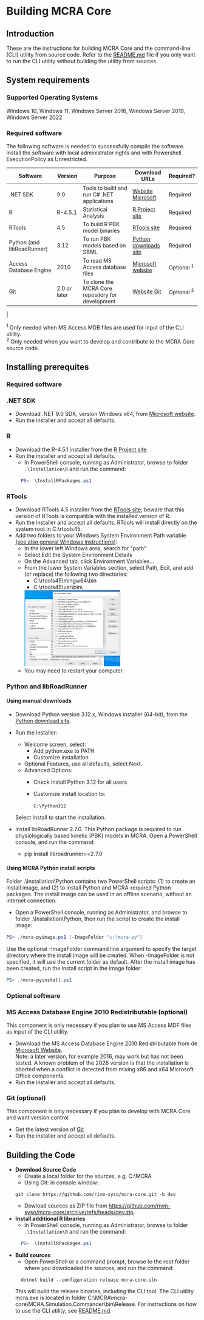 # Building MCRA Core

## **Introduction**

These are the instructions for building MCRA Core and the command-line (CLI) utility from source code. Refer to the [README.md](./README.md) file if you only want to run the CLI utility without building the utility from sources.

## **System requirements**

### Supported Operating Systems

Windows 10, Windows 11, Windows Server 2016, Windows Server 2019, Windows Server 2022

### Required software

The following software is needed to successfully compile the software. Install the software with local administrator rights and with Powershell ExecutionPolicy as Unrestricted.

|Software                   |Version      |Purpose                                           |Download URLs                                                                      |Required?   |
|---------------------------|-------------|--------------------------------------------------|-----------------------------------------------------------------------------------|------------|
|.NET SDK                   | 9.0         |Tools to build and run C# .NET applications       |[Website Microsoft](https://dotnet.microsoft.com/en-us/download/dotnet/9.0)        |Required    |
|R                          | R-4.5.1     |Statistical Analysis                              |[R Project site](https://cran.r-project.org/bin/windows/base/old/4.5.1/)           |Required    |
|RTools                     | 4.5         |To build R PBK model binaries                     |[RTools site](https://cran.r-project.org/bin/windows/Rtools/)                      |Required    |
|Python (and libRoadRunner) | 3.12        |To run PBK models based on SBML                   |[Python downloads site](https://www.python.org/downloads/)                         |Required    |
|Access Database Engine     | 2010        |To read MS Access database files                  |[Microsoft website](https://www.microsoft.com/en-us/download/details.aspx?id=13255)|Optional <sup>1</sup>|
|Git                        | 2.0 or later|To clone the MCRA Core repository for development |[Website Git](https://git-scm.com/)                                                |Optional <sup>2</sup>|
|

<sup>1</sup> Only needed when MS Access MDB files are used for input of the CLI utility.\
<sup>2</sup> Only needed when you want to develop and contribute to the MCRA Core source code.

## **Installing prerequites**

### **Required software**

### .NET SDK

* Download .NET 9.0 SDK, version Windows x64, from [Microsoft website](https://dotnet.microsoft.com/en-us/download/dotnet/9.0).
* Run the installer and accept all defaults.

### R

* Download the R-4.5.1 installer from the [R Project site](https://cran.r-project.org/bin/windows/base/old/4.5.1/).
* Run the installer and accept all defaults.
  * In PowerShell console, running as Administrator, browse to folder `.\Installation\R` and run the command:
  ```powershell
    PS> .\InstallRPackages.ps1
  ```

### RTools

* Download RTools 4.5 installer from the [RTools site](https://cran.r-project.org/bin/windows/Rtools/); beware that this version of RTools is compatible with the installed version of R.
* Run the installer and accept all defaults. RTools will install directly on the system root in C:\rtools45.
* Add two folders to your Windows System Environment Path variable [(see also general Windows instructions)](https://www.wikihow.com/Change-the-PATH-Environment-Variable-on-Windows):
  * In the lower left Windows area, search for "path"
  * Select Edit the System Environment Details
  * On the Advanced tab, click Environment Variables...
  * From the lower System Variables section, select Path, Edit, and add (or replace) the following two directories:
    * C:\rtools45\mingw64\bin
    * C:\rtools45\usr\bin\
    <img src="./installation/media/EditEnvironmentVariablePath.jpg" alt="Edit environment image" height="200"/>
  * You may need to restart your computer

### Python and libRoadRunner

#### Using manual downloads

* Download Python version 3.12.x, Windows installer (64-bit), from the [Python download site](https://www.python.org/downloads/).
* Run the installer:
  * Welcome screen, select:
    * Add python.exe to PATH
    * Customize installation
  * Optional Features, use all defaults, select Next.
  * Advanced Options:
    * Check Install Python 3.12 for all users
    * Customize install location to:

      `C:\Python312`

  Select Install to start the installation.

* Install libRoadRunner 2.7.0. This Python package is required to run physiologically based kinetic (PBK) models in MCRA. Open a PowerShell console, and run the command:
  * pip install libroadrunner==2.7.0

#### Using MCRA Python install scripts

Folder .\Installation\Python contains two PowerShell scripts: (1) to create an install image, and (2) to install Python and MCRA-required Python packages. The install image can be used in an offline scenario, without an internet connection.

* Open a PowerShell console, running as Administrator, and browse to folder .\Installation\Python, then run the script to create the install image:

```powershell
PS> ./mcra-pyimage.ps1 [-ImageFolder "c:\mcra-py"]
```

Use the optional -ImageFolder command line argument to specify the target directory where the install image will be created. When -ImageFolder is not specified, it will use the current folder as default.
After the install image has been created, run the install script in the image folder:

```powershell
PS> ./mcra-pyinstall.ps1
```

### **Optional software**

### MS Access Database Engine 2010 Redistributable (optional)

This component is only necessary if you plan to use MS Access MDF files as input of the CLI utility.

* Download the MS Access Database Engine 2010 Redistributable from de [Microsoft Website](https://www.microsoft.com/en-us/download/details.aspx?id=13255).\
Note: a later version, for example 2016, may work but has not been tested. A known problem of the 2026 version is that the installation is aborted when a conflict is detected from mixing x86 and x64 Microsoft Office components.
* Run the installer and accept all defaults.

### Git (optional)

This component is only necessary if you plan to develop with MCRA Core and want version control.
* Get the latest version of [Git](https://git-scm.com/downloads)
* Run the installer and accept all defaults.


## Building the Code

* **Download Source Code**
    * Create a local folder for the sources, e.g. C:\MCRA
    * Using Git: in console window:
    ```
    git clone https://github.com/rivm-syso/mcra-core.git -b dev
    ```
    * Dowload sources as ZIP file from https://github.com/rivm-syso/mcra-core/archive/refs/heads/dev.zip.
* **Install additional R libraries**
  * In PowerShell console, running as Administrator, browse to folder `.\Installation\R` and run the command:
  ```powershell
    PS> .\InstallRPackages.ps1
  ```
* **Build sources**
  * Open PowerShell or a command prompt, browse to the root folder where you downloaded the sources, and run the command:
  ```
    dotnet build --configuration release mcra-core.sln
  ```
  This will build the release binaries, including the CLI tool. The CLI utility mcra.exe is located in folder C:\MCRA\mcra-core\MCRA.Simulation.Commander\bin\Release. For instructions on how to use the CLI utility, see [README.md](./README.md).


